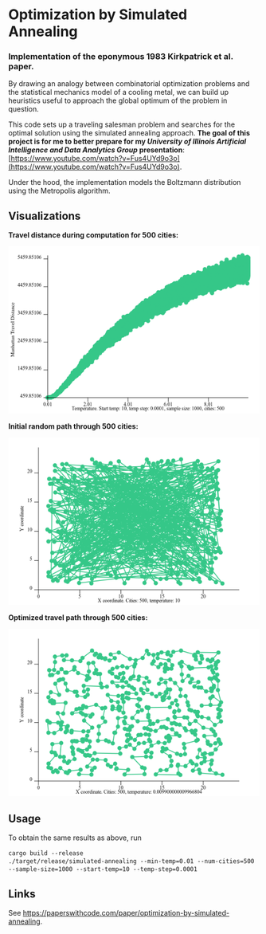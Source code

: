 # Optimization by Simulated Annealing

### Implementation of the eponymous 1983 Kirkpatrick et al. paper.


By drawing an analogy between combinatorial optimization problems and the
statistical mechanics model of a cooling metal, we can build up heuristics
useful to approach the global optimum of the problem in question.

This code sets up a traveling salesman problem and searches for the optimal
solution using the simulated annealing approach. **The goal of this project is for
me to better prepare for my *University of Illinois Artificial Intelligence and
Data Analytics Group* presentation**: [https://www.youtube.com/watch?v=Fus4UYd9o3o](https://www.youtube.com/watch?v=Fus4UYd9o3o).

Under the hood, the implementation models the Boltzmann distribution using the
Metropolis algorithm.

## Visualizations

**Travel distance during computation for 500 cities:**


![Manhattan Distance](https://github.com/andreev-io/Simulated-Annealing/blob/master/plots/scatterT0N500S1000.png?raw=true)


**Initial random path through 500 cities:**


![Initial Path](https://github.com/andreev-io/Simulated-Annealing/blob/master/plots/pathT10N500S1000.png?raw=true)


**Optimized travel path through 500 cities:**


![Optimized Path](https://github.com/andreev-io/Simulated-Annealing/blob/master/plots/pathT0.009900000009966804N500S1000.png?raw=true)

## Usage
To obtain the same results as above, run
```
cargo build --release
./target/release/simulated-annealing --min-temp=0.01 --num-cities=500 --sample-size=1000 --start-temp=10 --temp-step=0.0001
```

## Links
See https://paperswithcode.com/paper/optimization-by-simulated-annealing.
